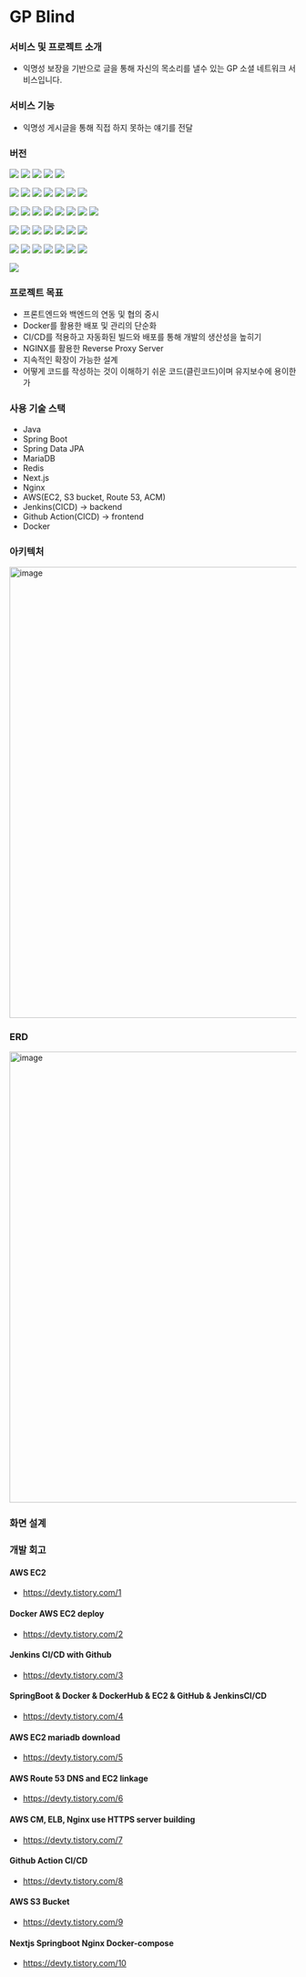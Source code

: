 # GP Blind

### 서비스 및 프로젝트 소개
- 익명성 보장을 기반으로 글을 통해 자신의 목소리를 낼수 있는 GP 소셜 네트워크 서비스입니다.

### 서비스 기능
- 익명성 게시글을 통해 직접 하지 못하는 얘기를 전달

### 버전
<img src="https://img.shields.io/badge/v 0.1.1-프로젝트 시작-red"> <img src="https://img.shields.io/badge/v 0.1.2-사용 기술 스택 -red"> 
<img src="https://img.shields.io/badge/v 0.1.3-ERD 설계-red"> <img src="https://img.shields.io/badge/v 0.1.4-Architecture 설계-red"> 
<img src="https://img.shields.io/badge/v 0.1.5-개발 시작-red"> 

<img src="https://img.shields.io/badge/v 0.2.1-User ERD 구축-red"> <img src="https://img.shields.io/badge/v 0.2.2-회원가입 (JWT)-red"> 
<img src="https://img.shields.io/badge/v 0.2.3-패키지 구조 변경(도메인)-red"> <img src="https://img.shields.io/badge/v 0.2.3-시프링 시큐리티 설정-red"> 
<img src="https://img.shields.io/badge/v 0.2.5-이메일 인증-red"> <img src="https://img.shields.io/badge/v 0.2.6-회원 변경-red"> 
<img src="https://img.shields.io/badge/v 0.2.7-회원 탈퇴-red"> 

<img src="https://img.shields.io/badge/v 0.3.1-Post, Comment, Image ERD 구축-red"> <img src="https://img.shields.io/badge/v 0.3.2-게시글 생성-red"> 
<img src="https://img.shields.io/badge/v 0.3.2-S3 Bucket 생성 및 이미지 업로드 구현-red"> <img src="https://img.shields.io/badge/v 0.3.3-게시글 상세 수정, 삭제, 조회-red"> 
<img src="https://img.shields.io/badge/v 0.3.4-게시글 좋아요-red"> <img src="https://img.shields.io/badge/v 0.3.6-모든 게시글 조회시 페이징-red"> 
<img src="https://img.shields.io/badge/v 0.3.5-내가 쓴 게시글 확인-red"> <img src="https://img.shields.io/badge/v 0.3.8-상세 조회시 조회수 중복 제거-red">

<img src="https://img.shields.io/badge/v 0.4.1-CORS 처리"> <img src="https://img.shields.io/badge/v 0.4.2-API Response틀 수정-red"> 
<img src="https://img.shields.io/badge/v 0.4.2-여러개의 DTO 생성 및 커스텀-red"> <img src="https://img.shields.io/badge/v 0.4.3-댓글 생성-red"> 
<img src="https://img.shields.io/badge/v 0.4.4-댓글 수정, 삭제-red"> <img src="https://img.shields.io/badge/v 0.4.6-대댓글 생성-red"> 
<img src="https://img.shields.io/badge/v 0.4.5-QueryDSL 설정-red">

<img src="https://img.shields.io/badge/v 0.5.1-EC2 생성"> <img src="https://img.shields.io/badge/v 0.5.2-Backend Jenkins CI/CD-red"> 
<img src="https://img.shields.io/badge/v 0.5.2--red"> <img src="https://img.shields.io/badge/v 0.5.3-댓글 생성-red"> 
<img src="https://img.shields.io/badge/v 0.5.4-댓글 수정, 삭제-red"> <img src="https://img.shields.io/badge/v 0.5.6-대댓글 생성-red"> 
<img src="https://img.shields.io/badge/v 0.5.5-QueryDSL 설정-red">

<img src="https://img.shields.io/badge/v 1.0.0-통합 배포-red"> 

### 프로젝트 목표
- 프론트엔드와 백엔드의 연동 및 협의 중시
- Docker를 활용한 배포 및 관리의 단순화
- CI/CD를 적용하고 자동화된 빌드와 배포를 통해 개발의 생산성을 높히기
- NGINX를 활용한 Reverse Proxy Server
- 지속적인 확장이 가능한 설계
- 어떻게 코드를 작성하는 것이 이해하기 쉬운 코드(클린코드)이며 유지보수에 용이한가

### 사용 기술 스택
- Java
- Spring Boot
- Spring Data JPA
- MariaDB
- Redis 
- Next.js
- Nginx
- AWS(EC2, S3 bucket, Route 53, ACM) 
- Jenkins(CICD) -> backend
- Github Action(CICD) -> frontend
- Docker

### 아키텍처
<img width="791" alt="image" src="https://user-images.githubusercontent.com/65766105/228772835-98754542-043f-4c01-b044-ddf6d99be3ad.png">

### ERD
<img width="791" alt="image" src="https://user-images.githubusercontent.com/65766105/202895088-45a6350c-4c46-4ff7-9762-4e406177915f.png">

### 화면 설계

### 개발 회고
#### AWS EC2
- https://devty.tistory.com/1

#### Docker AWS EC2 deploy
- https://devty.tistory.com/2

#### Jenkins CI/CD with Github
- https://devty.tistory.com/3

#### SpringBoot & Docker & DockerHub & EC2 & GitHub & JenkinsCI/CD
- https://devty.tistory.com/4

#### AWS EC2 mariadb download
- https://devty.tistory.com/5

#### AWS Route 53 DNS and EC2 linkage
- https://devty.tistory.com/6

#### AWS CM, ELB, Nginx use HTTPS server building
- https://devty.tistory.com/7

#### Github Action CI/CD
- https://devty.tistory.com/8

#### AWS S3 Bucket
- https://devty.tistory.com/9

#### Nextjs Springboot Nginx Docker-compose
- https://devty.tistory.com/10
